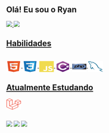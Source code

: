## Olá! Eu sou o Ryan

<div>
  <a href="https://github.com/Ryan-Menezes">
  <img height="180em" src="https://github-readme-stats.vercel.app/api?username=ryan-menezes&show_icons=true&theme=dark&include_all_commits=true&count_private=true"/>
  <img height="180em" src="https://github-readme-stats.vercel.app/api/top-langs/?username=ryan-menezes&layout=compact&langs_count=7&theme=dark"/>
</div>
  
## Habilidades
  
<div style="display: inline_block"><br>
  <img align="center" alt="Ryan-HTML" height="30" width="40" src="https://raw.githubusercontent.com/devicons/devicon/master/icons/html5/html5-original.svg">
  <img align="center" alt="Ryan-CSS" height="30" width="40" src="https://raw.githubusercontent.com/devicons/devicon/master/icons/css3/css3-original.svg">
  <img align="center" alt="Ryan-Js" height="30" width="40" src="https://raw.githubusercontent.com/devicons/devicon/master/icons/javascript/javascript-plain.svg">
  <img align="center" alt="Ryan-Csharp" height="30" width="40" src="https://raw.githubusercontent.com/devicons/devicon/master/icons/csharp/csharp-original.svg">
  <img align="center" alt="Ryan-PHP" height="30" width="40" src="https://raw.githubusercontent.com/devicons/devicon/master/icons/php/php-original.svg">
  <img align="center" alt="Ryan-MySql" height="30" width="40" src="https://raw.githubusercontent.com/devicons/devicon/master/icons/mysql/mysql-original.svg">
</div>
  
## Atualmente Estudando
  
<img align="center" alt="Ryan-Laravel" height="30" width="40" src="https://raw.githubusercontent.com/devicons/devicon/master/icons/laravel/laravel-original.svg">
  
##
  
<div> 
 <a href="https://discord.gg/pDbY76q8Qf" target="_blank"><img src="https://img.shields.io/badge/Discord-7289DA?style=for-the-badge&logo=discord&logoColor=white" target="_blank"></a> 
  <a href="mailto:menezesryan1010@gmail.com"><img src="https://img.shields.io/badge/-Gmail-%23333?style=for-the-badge&logo=gmail&logoColor=white" target="_blank"></a>
  <a href="https://www.linkedin.com/in/ryan-menezes-845080201/" target="_blank"><img src="https://img.shields.io/badge/-LinkedIn-%230077B5?style=for-the-badge&logo=linkedin&logoColor=white" target="_blank"></a> 
</div>
